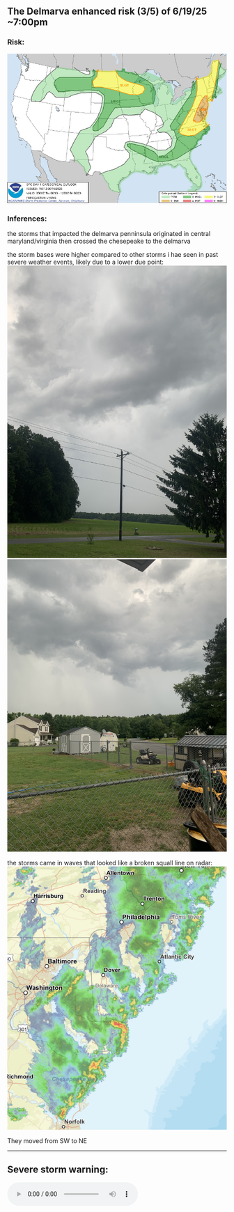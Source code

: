 ## The Delmarva enhanced risk (3/5) of 6/19/25 ~7:00pm

### Risk:

![Alt text](https://raw.githubusercontent.com/techspice0/delmarva_enh_risk_site/refs/heads/main/day1otlk_2000.jpg)

### Inferences:
the storms that impacted the delmarva penninsula originated in central maryland/virginia then crossed the chesepeake to the delmarva


the storm bases were higher compared to other storms i hae seen in past severe weather events, likely due to a lower due point:
![Alt text](https://raw.githubusercontent.com/techspice0/delmarva_enh_risk_site/refs/heads/main/IMG_0049.JPG) ![Alt text](https://raw.githubusercontent.com/techspice0/delmarva_enh_risk_site/refs/heads/main/IMG_0050.JPG) 

the storms came in waves that looked like a broken squall line on radar:
![Alt text](https://raw.githubusercontent.com/techspice0/delmarva_enh_risk_site/refs/heads/main/IMG_0052.PNG) 

They moved from SW to NE

---
Severe storm warning:
---
<audio controls>
  <source src="wicomico_severe_storm_warning.mp3" type="audio/mpeg">
  Your browser does not support the audio element.
</audio>
